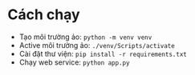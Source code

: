 # Cách chạy

- Tạo môi trường ảo: `python -m venv venv`
- Active môi trường ảo: `./venv/Scripts/activate`
- Cài đặt thư viện: `pip install -r requirements.txt`
- Chạy web service: `python app.py`
